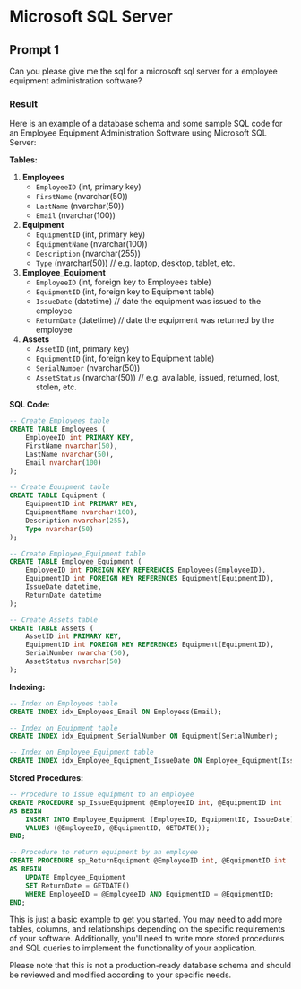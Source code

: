 # Microsoft SQL Server

## Prompt 1

Can you please give me the sql for a microsoft sql server for a employee equipment administration software?

### Result

Here is an example of a database schema and some sample SQL code for an Employee Equipment Administration Software using Microsoft SQL Server:

**Tables:**

1. **Employees**
   - `EmployeeID` (int, primary key)
   - `FirstName` (nvarchar(50))
   - `LastName` (nvarchar(50))
   - `Email` (nvarchar(100))
2. **Equipment**
   - `EquipmentID` (int, primary key)
   - `EquipmentName` (nvarchar(100))
   - `Description` (nvarchar(255))
   - `Type` (nvarchar(50)) // e.g. laptop, desktop, tablet, etc.
3. **Employee_Equipment**
   - `EmployeeID` (int, foreign key to Employees table)
   - `EquipmentID` (int, foreign key to Equipment table)
   - `IssueDate` (datetime) // date the equipment was issued to the employee
   - `ReturnDate` (datetime) // date the equipment was returned by the employee
4. **Assets**
   - `AssetID` (int, primary key)
   - `EquipmentID` (int, foreign key to Equipment table)
   - `SerialNumber` (nvarchar(50))
   - `AssetStatus` (nvarchar(50)) // e.g. available, issued, returned, lost, stolen, etc.

**SQL Code:**

```sql
-- Create Employees table
CREATE TABLE Employees (
    EmployeeID int PRIMARY KEY,
    FirstName nvarchar(50),
    LastName nvarchar(50),
    Email nvarchar(100)
);

-- Create Equipment table
CREATE TABLE Equipment (
    EquipmentID int PRIMARY KEY,
    EquipmentName nvarchar(100),
    Description nvarchar(255),
    Type nvarchar(50)
);

-- Create Employee_Equipment table
CREATE TABLE Employee_Equipment (
    EmployeeID int FOREIGN KEY REFERENCES Employees(EmployeeID),
    EquipmentID int FOREIGN KEY REFERENCES Equipment(EquipmentID),
    IssueDate datetime,
    ReturnDate datetime
);

-- Create Assets table
CREATE TABLE Assets (
    AssetID int PRIMARY KEY,
    EquipmentID int FOREIGN KEY REFERENCES Equipment(EquipmentID),
    SerialNumber nvarchar(50),
    AssetStatus nvarchar(50)
);
```

**Indexing:**

```sql
-- Index on Employees table
CREATE INDEX idx_Employees_Email ON Employees(Email);

-- Index on Equipment table
CREATE INDEX idx_Equipment_SerialNumber ON Equipment(SerialNumber);

-- Index on Employee_Equipment table
CREATE INDEX idx_Employee_Equipment_IssueDate ON Employee_Equipment(IssueDate);
```

**Stored Procedures:**

```sql
-- Procedure to issue equipment to an employee
CREATE PROCEDURE sp_IssueEquipment @EmployeeID int, @EquipmentID int
AS BEGIN
    INSERT INTO Employee_Equipment (EmployeeID, EquipmentID, IssueDate)
    VALUES (@EmployeeID, @EquipmentID, GETDATE());
END;

-- Procedure to return equipment by an employee
CREATE PROCEDURE sp_ReturnEquipment @EmployeeID int, @EquipmentID int
AS BEGIN
    UPDATE Employee_Equipment
    SET ReturnDate = GETDATE()
    WHERE EmployeeID = @EmployeeID AND EquipmentID = @EquipmentID;
END;
```

This is just a basic example to get you started. You may need to add more tables, columns, and relationships depending on the specific requirements of your software. Additionally, you'll need to write more stored procedures and SQL queries to implement the functionality of your application.

Please note that this is not a production-ready database schema and should be reviewed and modified according to your specific needs.
